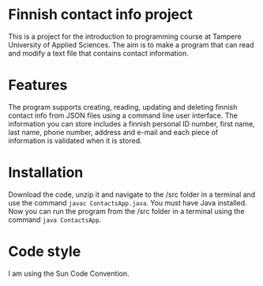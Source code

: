 # Finnish contact info project
This is a project for the introduction to programming course at Tampere University of Applied Sciences. The aim is to make a program that can read and modify a text file that contains contact information.
# Features
The program supports creating, reading, updating and deleting finnish contact info from JSON files using a command line user interface. The information you can store includes a finnish personal ID number, first name, last name, phone number, address and e-mail and each piece of information is validated when it is stored.
# Installation
Download the code, unzip it and navigate to the /src folder in a terminal and use the command `javac ContactsApp.java`. You must have Java installed.
Now you can run the program from the /src folder in a terminal using the command `java ContactsApp`.
# Code style
I am using the Sun Code Convention.
